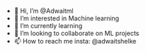 - 👋 Hi, I’m @Adwaitml
- 👀 I’m interested in Machine learning
- 🌱 I’m currently learning 
- 💞️ I’m looking to collaborate on ML projects
- 📫 How to reach me insta: @adwaitshelke


<!---
Adwaitml/Adwaitml is a ✨ special ✨ repository because its `README.md` (this file) appears on your GitHub profile.
You can click the Preview link to take a look at your changes.
--->
